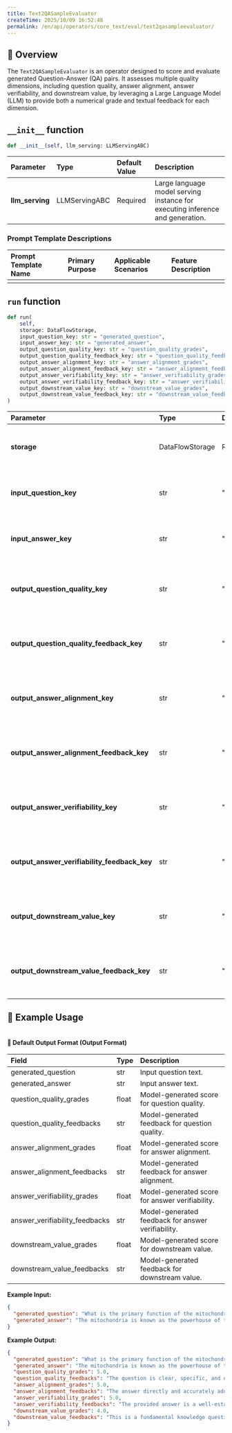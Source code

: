 ```yaml
---
title: Text2QASampleEvaluator
createTime: 2025/10/09 16:52:48
permalink: /en/api/operators/core_text/eval/text2qasampleevaluator/
---
```


## 📘 Overview

The `Text2QASampleEvaluator` is an operator designed to score and evaluate generated Question-Answer (QA) pairs. It assesses multiple quality dimensions, including question quality, answer alignment, answer verifiability, and downstream value, by leveraging a Large Language Model (LLM) to provide both a numerical grade and textual feedback for each dimension.

## `__init__` function

```python
def __init__(self, llm_serving: LLMServingABC)
```

| Parameter | Type | Default Value | Description |
| :--- | :--- | :--- | :--- |
| **llm\_serving** | LLMServingABC | Required | Large language model serving instance for executing inference and generation. |

### Prompt Template Descriptions

| Prompt Template Name | Primary Purpose | Applicable Scenarios | Feature Description |
| :--- | :--- | :--- | :--- |
| | | | |

## `run` function

```python
def run(
    self,
    storage: DataFlowStorage,
    input_question_key: str = "generated_question",
    input_answer_key: str = "generated_answer",
    output_question_quality_key: str = "question_quality_grades",
    output_question_quality_feedback_key: str = "question_quality_feedbacks",
    output_answer_alignment_key: str = "answer_alignment_grades",
    output_answer_alignment_feedback_key: str = "answer_alignment_feedbacks",
    output_answer_verifiability_key: str = "answer_verifiability_grades",
    output_answer_verifiability_feedback_key: str = "answer_verifiability_feedbacks",
    output_downstream_value_key: str = "downstream_value_grades",
    output_downstream_value_feedback_key: str = "downstream_value_feedbacks"
)
```

| Parameter | Type | Default Value | Description |
| :--- | :--- | :--- | :--- |
| **storage** | DataFlowStorage | Required | DataFlow storage instance for reading and writing data. |
| **input\_question\_key** | str | "generated\_question" | Input column name for the question field. |
| **input\_answer\_key** | str | "generated\_answer" | Input column name for the answer field. |
| **output\_question\_quality\_key**| str | "question\_quality\_grades" | Output column name for question quality scores. |
| **output\_question\_quality\_feedback\_key**| str | "question\_quality\_feedbacks" | Output column name for question quality feedback. |
| **output\_answer\_alignment\_key**| str | "answer\_alignment\_grades" | Output column name for answer alignment scores. |
| **output\_answer\_alignment\_feedback\_key**| str | "answer\_alignment\_feedbacks" | Output column name for answer alignment feedback. |
| **output\_answer\_verifiability\_key**| str | "answer\_verifiability\_grades"| Output column name for answer verifiability scores. |
| **output\_answer\_verifiability\_feedback\_key**| str | "answer\_verifiability\_feedbacks"| Output column name for answer verifiability feedback. |
| **output\_downstream\_value\_key**| str | "downstream\_value\_grades"| Output column name for downstream value scores. |
| **output\_downstream\_value\_feedback\_key**| str | "downstream\_value\_feedbacks"| Output column name for downstream value feedback. |

## 🧠 Example Usage

```python

```

#### 🧾 Default Output Format (Output Format)

| Field | Type | Description |
| :--- | :--- | :--- |
| generated\_question | str | Input question text. |
| generated\_answer | str | Input answer text. |
| question\_quality\_grades | float | Model-generated score for question quality. |
| question\_quality\_feedbacks | str | Model-generated feedback for question quality. |
| answer\_alignment\_grades | float | Model-generated score for answer alignment. |
| answer\_alignment\_feedbacks | str | Model-generated feedback for answer alignment. |
| answer\_verifiability\_grades | float | Model-generated score for answer verifiability. |
| answer\_verifiability\_feedbacks | str | Model-generated feedback for answer verifiability. |
| downstream\_value\_grades | float | Model-generated score for downstream value. |
| downstream\_value\_feedbacks | str | Model-generated feedback for downstream value. |

**Example Input:**

```json
{
  "generated_question": "What is the primary function of the mitochondria in a cell?",
  "generated_answer": "The mitochondria is known as the powerhouse of the cell because it generates most of the cell's supply of adenosine triphosphate (ATP), used as a source of chemical energy."
}
```

**Example Output:**

```json
{
  "generated_question": "What is the primary function of the mitochondria in a cell?",
  "generated_answer": "The mitochondria is known as the powerhouse of the cell because it generates most of the cell's supply of adenosine triphosphate (ATP), used as a source of chemical energy.",
  "question_quality_grades": 5.0,
  "question_quality_feedbacks": "The question is clear, specific, and directly addresses a core concept in cell biology. It is well-formed and unambiguous.",
  "answer_alignment_grades": 5.0,
  "answer_alignment_feedbacks": "The answer directly and accurately addresses the question, explaining the main function of the mitochondria and providing context with the term 'powerhouse of the cell'.",
  "answer_verifiability_grades": 5.0,
  "answer_verifiability_feedbacks": "The provided answer is a well-established scientific fact that can be easily verified in any standard biology textbook or reliable scientific source.",
  "downstream_value_grades": 4.0,
  "downstream_value_feedbacks": "This is a fundamental knowledge question that is very useful for educational purposes, such as in a biology quiz or study guide. Its value is high in a learning context."
}
```

